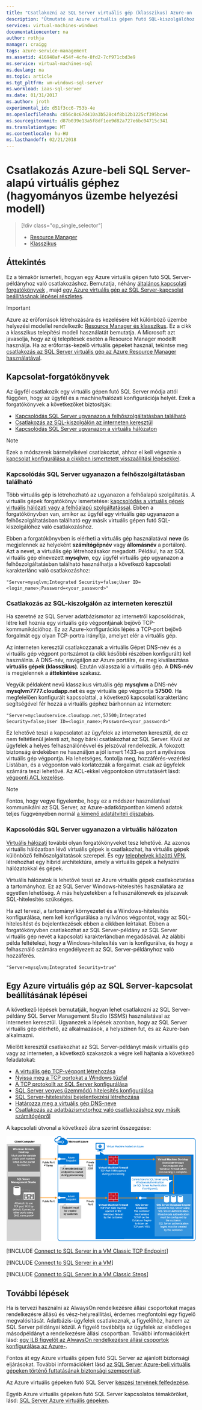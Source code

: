 ```yaml
---
title: "Csatlakozni az SQL Server virtuális gép (klasszikus) Azure-on |} Microsoft Docs"
description: "Útmutató az Azure virtuális gépen futó SQL-kiszolgálóhoz való csatlakozáshoz. Ez a témakör a klasszikus üzembe helyezési modellt használ. A forgatókönyvek eltérőek lehetnek attól függően, hogy a hálózati konfiguráció és az ügyfél helye."
services: virtual-machines-windows
documentationcenter: na
author: rothja
manager: craigg
tags: azure-service-management
ms.assetid: 416948af-454f-4cfe-8fd2-7cf971cbd3e9
ms.service: virtual-machines-sql
ms.devlang: na
ms.topic: article
ms.tgt_pltfrm: vm-windows-sql-server
ms.workload: iaas-sql-server
ms.date: 01/31/2017
ms.author: jroth
experimental_id: d51f3cc6-753b-4e
ms.openlocfilehash: c856c8c67d410a3b528c4f8b12b1225cf395bca4
ms.sourcegitcommit: d87b039e13a5f8df1ee9d82a727e6bc04715c341
ms.translationtype: MT
ms.contentlocale: hu-HU
ms.lasthandoff: 02/21/2018
---
```

# <a name="connect-to-a-sql-server-virtual-machine-on-azure-classic-deployment"></a>Csatlakozás Azure-beli SQL Server-alapú virtuális géphez (hagyományos üzembe helyezési modell)
> [!div class="op_single_selector"]
> * [Resource Manager](../sql/virtual-machines-windows-sql-connect.md)
> * [Klasszikus](../classic/sql-connect.md)
> 
> 

## <a name="overview"></a>Áttekintés
Ez a témakör ismerteti, hogyan egy Azure virtuális gépen futó SQL Server-példányhoz való csatlakozáshoz. Bemutatja, néhány [általános kapcsolati forgatókönyvek](#connection-scenarios) , majd [egy Azure virtuális gép az SQL Server-kapcsolat beállításának lépései részletes](#steps-for-configuring-sql-server-connectivity-in-an-azure-vm).

> [!IMPORTANT] 
> Azure az erőforrások létrehozására és kezelésére két különböző üzembe helyezési modellel rendelkezik: [Resource Manager és klasszikus](../../../azure-resource-manager/resource-manager-deployment-model.md). Ez a cikk a klasszikus telepítési modell használatát bemutatja. A Microsoft azt javasolja, hogy az új telepítések esetén a Resource Manager modellt használja. Ha az erőforrás-kezelő virtuális gépeket használ, tekintse meg [csatlakozás az SQL Server virtuális gép az Azure Resource Manager használatával](../sql/virtual-machines-windows-sql-connect.md).

## <a name="connection-scenarios"></a>Kapcsolat-forgatókönyvek
Az ügyfél csatlakozik egy virtuális gépen futó SQL Server módja attól függően, hogy az ügyfél és a machine/hálózati konfigurációja helyét. Ezek a forgatókönyvek a következőket biztosítják:

* [Kapcsolódás SQL Server ugyanazon a felhőszolgáltatásban található](#connect-to-sql-server-in-the-same-cloud-service)
* [Csatlakozás az SQL-kiszolgálón az interneten keresztül](#connect-to-sql-server-over-the-internet)
* [Kapcsolódás SQL Server ugyanazon a virtuális hálózaton](#connect-to-sql-server-in-the-same-virtual-network)

> [!NOTE]
> Ezek a módszerek bármelyikével csatlakoztat, ahhoz el kell végeznie a [kapcsolat konfigurálása a cikkben ismertetett visszaállítási lépésekkel](#steps-for-configuring-sql-server-connectivity-in-an-azure-vm).
> 
> 

### <a name="connect-to-sql-server-in-the-same-cloud-service"></a>Kapcsolódás SQL Server ugyanazon a felhőszolgáltatásban található
Több virtuális gép is létrehozható az ugyanazon a felhőalapú szolgáltatás. A virtuális gépek forgatókönyv ismertetése: [kapcsolódás a virtuális gépek virtuális hálózati vagy a felhőalapú szolgáltatással](../classic/connect-vms-classic.md#connect-vms-in-a-standalone-cloud-service). Ebben a forgatókönyvben van, amikor az ügyfél egy virtuális gép ugyanazon a felhőszolgáltatásban található egy másik virtuális gépen futó SQL-kiszolgálóhoz való csatlakozáshoz.

Ebben a forgatókönyvben is elérheti a virtuális gép használatával **neve** (is megjelennek az helyeként **számítógépnév** vagy **állomásnév** a portálon). Azt a nevet, a virtuális gép létrehozásakor megadott. Például, ha az SQL virtuális gép elnevezett **mysqlvm**, egy ügyfél virtuális gép ugyanazon a felhőszolgáltatásban található használhatja a következő kapcsolati karakterlánc való csatlakozáshoz:

    "Server=mysqlvm;Integrated Security=false;User ID=<login_name>;Password=<your_password>"

### <a name="connect-to-sql-server-over-the-internet"></a>Csatlakozás az SQL-kiszolgálón az interneten keresztül
Ha szeretné az SQL Server adatbázismotor az internetről kapcsolódnak, létre kell hoznia egy virtuális gép végpontjának bejövő TCP-kommunikációhoz. Ez az Azure-konfigurációs lépés a TCP-port bejövő forgalmát egy olyan TCP-portra irányítja, amelyet elér a virtuális gép.

Az interneten keresztül csatlakozzanak a virtuális Gépet DNS-név és a virtuális gép végpont portszámot (a cikk későbbi részében konfigurált) kell használnia. A DNS-név, navigáljon az Azure portálra, és meg kiválasztása **virtuális gépek (klasszikus)**. Ezután válassza ki a virtuális gép. A **DNS-név** is megjelennek a **áttekintése** szakasz.

Vegyük példaként nevű klasszikus virtuális gép **mysqlvm** a DNS-név **mysqlvm7777.cloudapp.net** és egy virtuális gép végpontja **57500**. Ha megfelelően konfigurált kapcsolattal, a következő kapcsolati karakterlánc segítségével fér hozzá a virtuális géphez bárhonnan az interneten:

    "Server=mycloudservice.cloudapp.net,57500;Integrated Security=false;User ID=<login_name>;Password=<your_password>"

Ez lehetővé teszi a kapcsolatot az ügyfelek az interneten keresztül, de ez nem feltétlenül jelenti azt, hogy bárki csatlakozhat az SQL Server. Kívül az ügyfelek a helyes felhasználónévvel és jelszóval rendelkezik. A fokozott biztonság érdekében ne használjon a jól ismert 1433-as port a nyilvános virtuális gép végpontja. Ha lehetséges, fontolja meg, hozzáférés-vezérlési Listában, és a végponton való korlátozzák a forgalmat. csak az ügyfelek számára teszi lehetővé. Az ACL-ekkel végpontokon útmutatásért lásd: [végponti ACL kezelése](../classic/setup-endpoints.md#manage-the-acl-on-an-endpoint).

> [!NOTE]
> Fontos, hogy vegye figyelembe, hogy ez a módszer használatával kommunikálni az SQL Server, az Azure-adatközpontban kimenő adatok teljes függvényében normál [a kimenő adatátviteli díjszabás](https://azure.microsoft.com/pricing/details/data-transfers/).
> 
> 

### <a name="connect-to-sql-server-in-the-same-virtual-network"></a>Kapcsolódás SQL Server ugyanazon a virtuális hálózaton
[Virtuális hálózati](../../../virtual-network/virtual-networks-overview.md) további olyan forgatókönyveket tesz lehetővé. Az azonos virtuális hálózatban lévő virtuális gépek is csatlakozhat, ha virtuális gépek különböző felhőszolgáltatások szerepel. És egy [telephelyek közötti VPN](../../../vpn-gateway/vpn-gateway-site-to-site-create.md), létrehozhat egy hibrid architektúra, amely a virtuális gépek a helyszíni hálózatokkal és gépek.

Virtuális hálózatok is lehetővé teszi az Azure virtuális gépek csatlakoztatása a tartományhoz. Ez az SQL Server Windows-hitelesítés használatára az egyetlen lehetőség. A más helyzetekben a felhasználónevek és jelszavak SQL-hitelesítés szükséges.

Ha azt tervezi, a tartományi környezetet és a Windows-hitelesítés konfigurálása, nem kell konfigurálása a nyilvános végpontot, vagy az SQL-hitelesítést és bejelentkezések ebben a cikkben leírtakat. Ebben a forgatókönyvben csatlakozhat az SQL Server-példány az SQL Server virtuális gép nevét a kapcsolati karakterláncban megadásával. Az alábbi példa feltételezi, hogy a Windows-hitelesítés van is konfigurálva, és hogy a felhasználó számára engedélyezett az SQL Server-példányhoz való hozzáférés.

    "Server=mysqlvm;Integrated Security=true"

## <a name="steps-for-configuring-sql-server-connectivity-in-an-azure-vm"></a>Egy Azure virtuális gép az SQL Server-kapcsolat beállításának lépései
A következő lépések bemutatják, hogyan lehet csatlakozni az SQL Server-példány SQL Server Management Studio (SSMS) használatával az interneten keresztül. Ugyanezek a lépések azonban, hogy az SQL Server virtuális gép elérhető, az alkalmazások, a helyszínen fut, és az Azure-ban alkalmazni.

Mielőtt keresztül csatlakozhat az SQL Server-példányt másik virtuális gép vagy az interneten, a következő szakaszok a végre kell hajtania a következő feladatokat:

* [A virtuális gép TCP-végpont létrehozása](#create-a-tcp-endpoint-for-the-virtual-machine)
* [Nyissa meg a TCP portokat a Windows tűzfal](#open-tcp-ports-in-the-windows-firewall-for-the-default-instance-of-the-database-engine)
* [A TCP protokollt az SQL Server konfigurálása](#configure-sql-server-to-listen-on-the-tcp-protocol)
* [SQL Server vegyes üzemmódú hitelesítés konfigurálása](#configure-sql-server-for-mixed-mode-authentication)
* [SQL Server-hitelesítési bejelentkezési létrehozása](#create-sql-server-authentication-logins)
* [Határozza meg a virtuális gép DNS-neve](#determine-the-dns-name-of-the-virtual-machine)
* [Csatlakozás az adatbázismotorhoz való csatlakozáshoz egy másik számítógépről](#connect-to-the-database-engine-from-another-computer)

A kapcsolati útvonal a következő ábra szerint összegzése:

![Egy SQL Server virtuális géphez való kapcsolódás](../../../../includes/media/virtual-machines-sql-server-connection-steps/SQLServerinVMConnectionMap.png)

[!INCLUDE [Connect to SQL Server in a VM Classic TCP Endpoint](../../../../includes/virtual-machines-sql-server-connection-steps-classic-tcp-endpoint.md)]

[!INCLUDE [Connect to SQL Server in a VM](../../../../includes/virtual-machines-sql-server-connection-steps.md)]

[!INCLUDE [Connect to SQL Server in a VM Classic Steps](../../../../includes/virtual-machines-sql-server-connection-steps-classic.md)]

## <a name="next-steps"></a>További lépések
Ha is tervezi használni az AlwaysOn rendelkezésre állási csoportokat magas rendelkezésre állású és vész-helyreállítási, érdemes megfontolni egy figyelő megvalósítását. Adatbázis-ügyfelek csatlakoznak, a figyelőhöz, hanem az SQL Server példányai közül. A figyelő továbbítja az ügyfelek az elsődleges másodpéldányt a rendelkezésre állási csoportban. További információkért lásd: [egy ILB figyelőt az AlwaysOn rendelkezésre állási csoportok konfigurálása az Azure-](../classic/ps-sql-int-listener.md).

Fontos át egy Azure virtuális gépen futó SQL Server az ajánlott biztonsági eljárásokat. További információkért lásd [az SQL Server Azure-beli virtuális gépeken történő futtatásának biztonsági szempontjait](../sql/virtual-machines-windows-sql-security.md).

Az Azure virtuális gépeken futó SQL Server [képzési tervének felfedezése](https://azure.microsoft.com/documentation/learning-paths/sql-azure-vm/). 

Egyéb Azure virtuális gépeken futó SQL Server kapcsolatos témaköröket, lásd: [SQL Server Azure virtuális gépeken](../sql/virtual-machines-windows-sql-server-iaas-overview.md).

